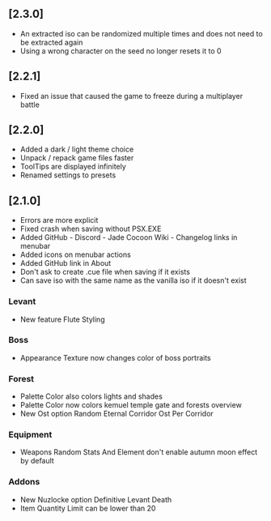 ## [2.3.0]
- An extracted iso can be randomized multiple times and does not need to be extracted again
- Using a wrong character on the seed no longer resets it to 0

## [2.2.1]
- Fixed an issue that caused the game to freeze during a multiplayer battle

## [2.2.0]
- Added a dark / light theme choice
- Unpack / repack game files faster
- ToolTips are displayed infinitely
- Renamed settings to presets

## [2.1.0]
- Errors are more explicit
- Fixed crash when saving without PSX.EXE
- Added GitHub - Discord - Jade Cocoon Wiki - Changelog links in menubar
- Added icons on menubar actions
- Added GitHub link in About
- Don't ask to create .cue file when saving if it exists
- Can save iso with the same name as the vanilla iso if it doesn't exist

### Levant
- New feature Flute Styling

### Boss
- Appearance Texture now changes color of boss portraits

### Forest
- Palette Color also colors lights and shades
- Palette Color now colors kemuel temple gate and forests overview
- New Ost option Random Eternal Corridor Ost Per Corridor

### Equipment
- Weapons Random Stats And Element don't enable autumn moon effect by default

### Addons
- New Nuzlocke option Definitive Levant Death
- Item Quantity Limit can be lower than 20
